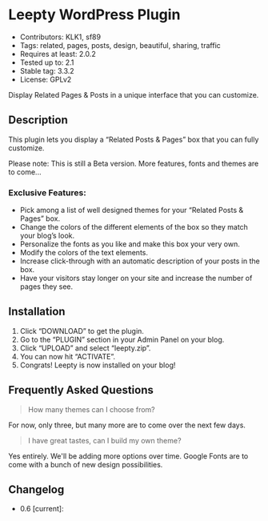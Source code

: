 # Leepty WordPress Plugin #
- Contributors: KLK1, sf89
- Tags: related, pages, posts, design, beautiful, sharing, traffic
- Requires at least: 2.0.2
- Tested up to: 2.1
- Stable tag: 3.3.2
- License: GPLv2

Display Related Pages & Posts in a unique interface that you can customize.

## Description ##

This plugin lets you display a “Related Posts & Pages” box that you can fully customize.

Please note: This is still a Beta version. More features, fonts and themes are to come...


### Exclusive Features:
- Pick among a list of well designed themes for your “Related Posts & Pages” box.
- Change the colors of the different elements of the box so they match your blog’s look.
- Personalize the fonts as you like and make this box your very own.
- Modify the colors of the text elements.
- Increase click-through with an automatic description of your posts in the box.
- Have your visitors stay longer on your site and increase the number of pages they see.


## Installation ##

1. Click “DOWNLOAD” to get the plugin.
2. Go to the “PLUGIN” section in your Admin Panel on your blog.
3. Click “UPLOAD” and select “leepty.zip”.
4. You can now hit “ACTIVATE”.
5. Congrats! Leepty is now installed on your blog!

## Frequently Asked Questions ##

> How many themes can I choose from?

For now, only three, but many more are to come over the next few days.

> I have great tastes, can I build my own theme?

Yes entirely. We'll be adding more options over time. Google Fonts are to come with a bunch of new design possibilities.




## Changelog ##

- 0.6 [current]:

